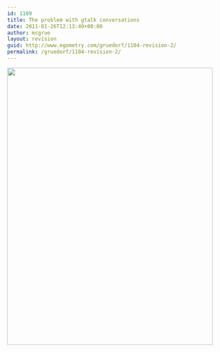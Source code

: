 ```yaml
---
id: 1109
title: The problem with gtalk conversations
date: 2011-01-26T12:13:49+00:00
author: mcgrue
layout: revision
guid: http://www.egometry.com/gruedorf/1104-revision-2/
permalink: /gruedorf/1104-revision-2/
---
```

<img src="http://www.egometry.com/i/2011/01/gtalk-conversation.png" alt="" title="gtalk-conversation" width="478" height="645" class="aligncenter size-full wp-image-1105" srcset="https://www.egometry.com/i/2011/01/gtalk-conversation.png 478w, https://www.egometry.com/i/2011/01/gtalk-conversation-222x300.png 222w" sizes="(max-width: 478px) 85vw, 478px" />
